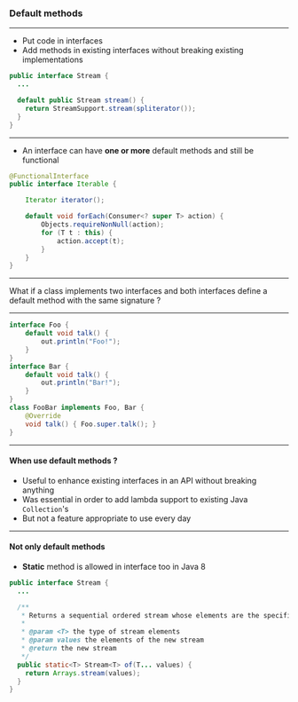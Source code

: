 ### Default methods

---

* Put code in interfaces
* Add methods in existing interfaces without breaking existing implementations

```java
public interface Stream {
  ...

  default public Stream stream() {
    return StreamSupport.stream(spliterator());
  }
}
```

---

* An interface can have **one or more** default methods and still be functional

```java
@FunctionalInterface
public interface Iterable {

	Iterator iterator();

    default void forEach(Consumer<? super T> action) {
		Objects.requireNonNull(action);
		for (T t : this) {
			action.accept(t);
		}
	}
}
```

---

What if a class implements two interfaces and both interfaces define a default method with the same signature ?

---

```java
interface Foo {
	default void talk() {
		out.println("Foo!");
	}
}
interface Bar {
	default void talk() {
		out.println("Bar!");
	}
}
class FooBar implements Foo, Bar {
	@Override
	void talk() { Foo.super.talk(); }
}
```

---

#### When use default methods ?

* Useful to enhance existing interfaces in an API without breaking anything
* Was essential in order to add lambda support to existing Java `Collection`'s
* But not a feature appropriate to use every day

---

#### Not only default methods

* **Static** method is allowed in interface too in Java 8

```java
public interface Stream {
  ...

  /**
   * Returns a sequential ordered stream whose elements are the specified values.
   *
   * @param <T> the type of stream elements
   * @param values the elements of the new stream
   * @return the new stream
   */
  public static<T> Stream<T> of(T... values) {
    return Arrays.stream(values);
  }
}
```
